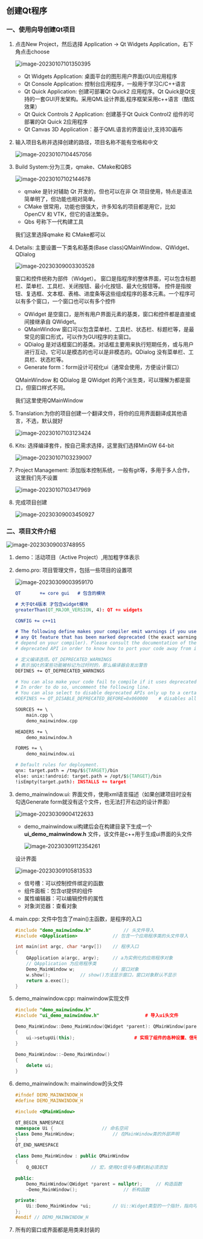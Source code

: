 ## 创建Qt程序

### 一、使用向导创建Qt项目

1. 点击New Project，然后选择 Application -> Qt Widgets Application，右下角点击choose

    ![image-20230107101350395](https://img2023.cnblogs.com/blog/2213660/202301/2213660-20230107101352322-1543467994.png)

    - Qt Widgets Application: 桌面平台的图形用户界面(GUI)应用程序
    - Qt Console Application: 控制台应用程序，一般用于学习C/C++语言
    - Qt Quick Application: 创建可部署Qt Quick2 应用程序。Qt Quick是Qt支持的一套GUI开发架构。采用QML设计界面,程序框架采用c++语言（酷炫效果）
    - Qt Quick Controls 2 Application: 创建基于Qt Quick Control2 组件的可部署的Qt Quick 2应用程序
    - Qt Canvas 3D Application：基于QML语言的界面设计,支持3D画布

2. 输入项目名称并选择创建的路径，项目名称不能有空格和中文

    ![image-20230107104457056](https://img2023.cnblogs.com/blog/2213660/202301/2213660-20230107104457497-356786938.png)

3. Build System:分为三类，qmake、CMake和QBS

    ![image-20230107102144678](https://img2023.cnblogs.com/blog/2213660/202301/2213660-20230107102145117-174181508.png)

    - qmake 是针对辅助 Qt 开发的，但也可以在非 Qt 项目使用，特点是语法简单明了，但功能也相对简单。
    - CMake 很常用，功能也很强大，许多知名的项目都是用它，比如 OpenCV 和 VTK，但它的语法繁杂。
    - Qbs 号称下一代构建工具

    我们这里选择qmake 和 CMake都可以

4. Details: 主要设置一下类名和基类(Base class)QMainWindow、QWidget、QDialog

    ![image-20230309003303528](https://img2023.cnblogs.com/blog/2213660/202303/2213660-20230309003305741-395677901.png)

    窗口和控件统称为部件（Widget）。
    窗口是指程序的整体界面，可以包含标题栏、菜单栏、工具栏、关闭按钮、最小化按钮、最大化按钮等。
    控件是指按钮、复选框、文本框、表格、进度条等这些组成程序的基本元素。一个程序可以有多个窗口，一个窗口也可以有多个控件

    - QWidget 是空窗口，是所有用户界面元素的基类，窗口和控件都是直接或间接继承自 QWidget。
    - QMainWindow 窗口可以包含菜单栏、工具栏、状态栏、标题栏等，是最常见的窗口形式，可以作为GUI程序的主窗口。
    - QDialog 是对话框窗口的基类。对话框主要用来执行短期任务，或与用户进行互动，它可以是模态的也可以是非模态的。QDialog 没有菜单栏、工具栏、状态栏等。
    - Generate form：form设计可视化ui（通常会使用，方便设计窗口）

    QMainWindow 和 QDialog 是 QWidget 的两个派生类，可以理解为都是窗口，但窗口样式不同。

    我们这里使用QMainWindow

5. Translation:为你的项目创建一个翻译文件，将你的应用界面翻译成其他语言，不选，默认就好

    ![image-20230107103123424](https://img2023.cnblogs.com/blog/2213660/202301/2213660-20230107103123758-1642929758.png)

6. Kits: 选择编译套件，按自己需求选择，这里我们选择MinGW 64-bit

    ![image-20230107103239007](https://img2023.cnblogs.com/blog/2213660/202301/2213660-20230107103239628-1955371315.png)

7. Project Management: 添加版本控制系统，一般有git等，多用于多人合作，这里我们先不设置

    ![image-20230107103417969](https://img2023.cnblogs.com/blog/2213660/202301/2213660-20230107103418472-1428468793.png)

8. 完成项目创建

    ![image-20230309003450927](https://img2023.cnblogs.com/blog/2213660/202303/2213660-20230309003453006-448279805.png)



### 二、项目文件介绍

![image-20230309003748955](https://img2023.cnblogs.com/blog/2213660/202303/2213660-20230309003751095-452456203.png)

1. demo：活动项目（Active Project）,用加粗字体表示

2. demo.pro: 项目管理文件，包括一些项目的设置项

    ![image-20230309003959170](https://img2023.cnblogs.com/blog/2213660/202303/2213660-20230309004001257-750364523.png)

    ```cmake
    QT       += core gui   # 包含的模块
    
    # 大于Qt4版本 才包含widget模块
    greaterThan(QT_MAJOR_VERSION, 4): QT += widgets
    
    CONFIG += c++11
    
    # The following define makes your compiler emit warnings if you use
    # any Qt feature that has been marked deprecated (the exact warnings
    # depend on your compiler). Please consult the documentation of the
    # deprecated API in order to know how to port your code away from it.
    
    # 定义编译选项。QT_DEPRECATED_WARNINGS
    # 表示当Qt的某些功能被标记为过时时的，那么编译器会发出警告
    DEFINES += QT_DEPRECATED_WARNINGS
    
    # You can also make your code fail to compile if it uses deprecated APIs.
    # In order to do so, uncomment the following line.
    # You can also select to disable deprecated APIs only up to a certain version of Qt.
    #DEFINES += QT_DISABLE_DEPRECATED_BEFORE=0x060000    # disables all the APIs deprecated before Qt 6.0.0
    
    SOURCES += \
        main.cpp \
        demo_mainwindow.cpp
    
    HEADERS += \
        demo_mainwindow.h
    
    FORMS += \
        demo_mainwindow.ui
    
    # Default rules for deployment.
    qnx: target.path = /tmp/$${TARGET}/bin
    else: unix:!android: target.path = /opt/$${TARGET}/bin
    !isEmpty(target.path): INSTALLS += target
    
    ```

    

3. demo_mainwindow.ui: 界面文件，使用xml语言描述（如果创建项目时没有勾选Generate form就没有这个文件，也无法打开右边的设计界面）

    ![image-20230309004122633](https://img2023.cnblogs.com/blog/2213660/202303/2213660-20230309004124714-1061345806.png)

    - demo_mainwindow.ui构建后会在构建目录下生成一个 **ui_demo_mainwindow.h** 文件，该文件是c++用于生成ui界面的头文件

      ![image-20230309112354261](https://img2023.cnblogs.com/blog/2213660/202303/2213660-20230309112354650-1449139133.png)

    设计界面

    ![image-20230309105813533](https://img2023.cnblogs.com/blog/2213660/202303/2213660-20230309105816354-1963609425.png)

    - 信号槽：可以控制控件绑定的函数
    - 组件面板：包含qt提供的组件
    - 属性编辑器：可以编辑控件的属性
    - 对象浏览器：查看对象

4. main.cpp: 文件中包含了main()主函数，是程序的入口

    ```c++
    #include "demo_mainwindow.h"			// 头文件导入
    #include <QApplication>				// 包含一个应用程序类的头文件导入
    
    int main(int argc, char *argv[])	// 程序入口
    {
        QApplication a(argc, argv);		// a为实例化的应用程序对象
        // QApplication 为应用程序类
        Demo_MainWindow w;				// 窗口对象
        w.show();			// show()方法显示窗口，窗口对象默认不显示
        return a.exec();
    }
    ```

5. demo_mainwindow.cpp: mainwindow实现文件

    ```c++
    #include "demo_mainwindow.h"					
    #include "ui_demo_mainwindow.h"					# 导入ui头文件
    
    Demo_MainWindow::Demo_MainWindow(QWidget *parent): QMainWindow(parent), ui(new Ui::Demo_MainWindow)
    {
        ui->setupUi(this);						# 实现了组件的各种设置、信号与槽的关联
    }
    
    Demo_MainWindow::~Demo_MainWindow()
    {
        delete ui;
    }
    
    ```

6. demo_mainwindow.h: mainwindow的头文件

    ```c++
    #ifndef DEMO_MAINWINDOW_H
    #define DEMO_MAINWINDOW_H
    
    #include <QMainWindow>
    
    QT_BEGIN_NAMESPACE
    namespace Ui {					// 命名空间
    class Demo_MainWindow;				// 在MainWindow类的外部声明
    }
    QT_END_NAMESPACE
    
    class Demo_MainWindow : public QMainWindow
    {
        Q_OBJECT				// 宏，使用Qt信号与槽机制必须添加
    
    public:
        Demo_MainWindow(QWidget *parent = nullptr); 	// 构造函数
        ~Demo_MainWindow();					// 析构函数
    
    private:
        Ui::Demo_MainWindow *ui;		// Ui::Widget类型的一个指针，指向可视化的界面
    };
    #endif // DEMO_MAINWINDOW_H
    ```

    

7. 所有的窗口或界面都是用类来封装的

